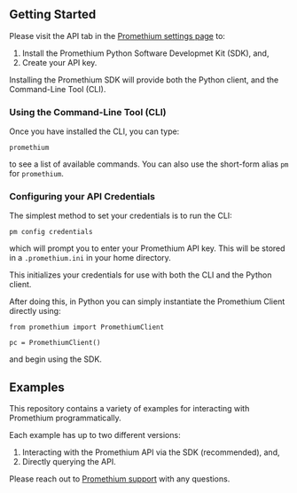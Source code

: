 ## Getting Started

Please visit the API tab in the [Promethium settings page](https://app.promethium.qcware.com/settings/) to:

1. Install the Promethium Python Software Developmet Kit (SDK), and,
2. Create your API key.

Installing the Promethium SDK will provide both the Python client, and the Command-Line Tool (CLI).

### Using the Command-Line Tool (CLI)

Once you have installed the CLI, you can type:
```
promethium
```
to see a list of available commands. You can also use the short-form alias `pm` for `promethium`.

### Configuring your API Credentials

The simplest method to set your credentials is to run the CLI:
```
pm config credentials
```
which will prompt you to enter your Promethium API key. This will
be stored in a `.promethium.ini` in your home directory.

This initializes your credentials for use with both the CLI and the
Python client.

After doing this, in Python you can simply instantiate the Promethium Client
directly using:
```
from promethium import PromethiumClient

pc = PromethiumClient()
```
and begin using the SDK.

## Examples

This repository contains a variety of examples for interacting with Promethium programmatically.

Each example has up to two different versions:

1. Interacting with the Promethium API via the SDK (recommended), and,
2. Directly querying the API.

Please reach out to [Promethium support](mailto:promethium@qcware.com) with any questions.

